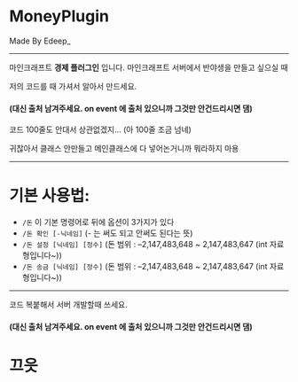 # MoneyPlugin
Made By Edeep_

___

마인크래프트 **경제 플러그인** 입니다.
마인크래프트 서버에서 반야생을 만들고 싶으실 때

저의 코드를 때 가셔서 알아서 만드세요.
#### (대신 출처 남겨주세요. on event 에 출처 있으니까 그것만 안건드리시면 댐)

코드 100줄도 안대서 상관없겠지...
(아 100줄 조금 넘네)

귀찮아서 클래스 안만들고 메인클래스에 다 넣어논거니까 뭐라하지 마용

___

# 기본 사용법:
  - ```/돈``` 이 기본 명령어로 뒤에 옵션이 3가지가 있다
  - ```/돈 확인 [-닉네임]``` (- 는 써도 되고 안써도 된다는 뜻)
  - ```/돈 설정 [닉네임] [정수]``` (돈 범위 : –2,147,483,648 ~ 2,147,483,647 (int 자료형입니다~))
  - ```/돈 송금 [닉네임] [정수]``` (돈 범위 : –2,147,483,648 ~ 2,147,483,647 (int 자료형입니다~))
___

코드 복붙해서 서버 개발할때 쓰세요.
#### (대신 출처 남겨주세요. on event 에 출처 있으니까 그것만 안건드리시면 댐)

# 끄읏
